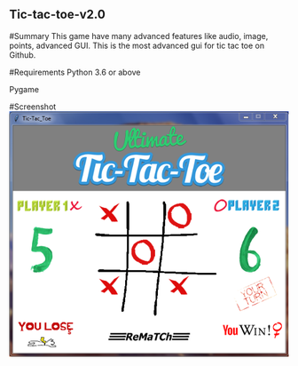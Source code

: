 ## Tic-tac-toe-v2.0

#Summary
This game have many advanced features like audio, image, points, advanced GUI. This is the most advanced gui for tic tac toe on Github.

#Requirements
Python 3.6 or above

Pygame

#Screenshot
![image](resources/sprites/shot.png)
